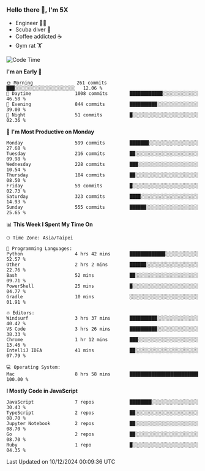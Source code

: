 ### Hello there 👋, I'm 5X

* Engineer 👨‍💻
* Scuba diver 🤿
* Coffee addicted ☕️
* Gym rat 🏋️

<!--START_SECTION:waka-->
![Code Time](http://img.shields.io/badge/Code%20Time-1%2C341%20hrs%202%20mins-blue)

**I'm an Early 🐤** 

```text
🌞 Morning                261 commits         ███░░░░░░░░░░░░░░░░░░░░░░   12.06 % 
🌆 Daytime                1008 commits        ████████████░░░░░░░░░░░░░   46.58 % 
🌃 Evening                844 commits         ██████████░░░░░░░░░░░░░░░   39.00 % 
🌙 Night                  51 commits          █░░░░░░░░░░░░░░░░░░░░░░░░   02.36 % 
```
📅 **I'm Most Productive on Monday** 

```text
Monday                   599 commits         ███████░░░░░░░░░░░░░░░░░░   27.68 % 
Tuesday                  216 commits         ██░░░░░░░░░░░░░░░░░░░░░░░   09.98 % 
Wednesday                228 commits         ███░░░░░░░░░░░░░░░░░░░░░░   10.54 % 
Thursday                 184 commits         ██░░░░░░░░░░░░░░░░░░░░░░░   08.50 % 
Friday                   59 commits          █░░░░░░░░░░░░░░░░░░░░░░░░   02.73 % 
Saturday                 323 commits         ████░░░░░░░░░░░░░░░░░░░░░   14.93 % 
Sunday                   555 commits         ██████░░░░░░░░░░░░░░░░░░░   25.65 % 
```


📊 **This Week I Spent My Time On** 

```text
🕑︎ Time Zone: Asia/Taipei

💬 Programming Languages: 
Python                   4 hrs 42 mins       █████████████░░░░░░░░░░░░   52.57 % 
Other                    2 hrs 2 mins        ██████░░░░░░░░░░░░░░░░░░░   22.76 % 
Bash                     52 mins             ██░░░░░░░░░░░░░░░░░░░░░░░   09.71 % 
PowerShell               25 mins             █░░░░░░░░░░░░░░░░░░░░░░░░   04.77 % 
Gradle                   10 mins             ░░░░░░░░░░░░░░░░░░░░░░░░░   01.91 % 

🔥 Editors: 
Windsurf                 3 hrs 37 mins       ██████████░░░░░░░░░░░░░░░   40.42 % 
VS Code                  3 hrs 26 mins       ██████████░░░░░░░░░░░░░░░   38.33 % 
Chrome                   1 hr 12 mins        ███░░░░░░░░░░░░░░░░░░░░░░   13.46 % 
IntelliJ IDEA            41 mins             ██░░░░░░░░░░░░░░░░░░░░░░░   07.79 % 

💻 Operating System: 
Mac                      8 hrs 58 mins       █████████████████████████   100.00 % 
```

**I Mostly Code in JavaScript** 

```text
JavaScript               7 repos             ████████░░░░░░░░░░░░░░░░░   30.43 % 
TypeScript               2 repos             ██░░░░░░░░░░░░░░░░░░░░░░░   08.70 % 
Jupyter Notebook         2 repos             ██░░░░░░░░░░░░░░░░░░░░░░░   08.70 % 
Go                       2 repos             ██░░░░░░░░░░░░░░░░░░░░░░░   08.70 % 
Ruby                     1 repo              █░░░░░░░░░░░░░░░░░░░░░░░░   04.35 % 
```




 Last Updated on 10/12/2024 00:09:36 UTC
<!--END_SECTION:waka-->
